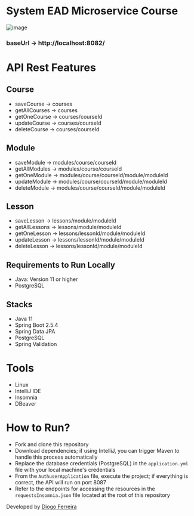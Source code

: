 # System EAD Microservice Course
![image](https://github.com/DgSantos017/sistema-ead-microservice-course/assets/62971277/5d823f2b-1aec-4505-84ef-d0c3b7ffa67a)

### baseUrl -> http://localhost:8082/

# API Rest Features
## Course
- saveCourse -> courses
- getAllCourses -> courses
- getOneCourse -> courses/courseId
- updateCourse -> courses/courseId
- deleteCourse -> courses/courseId
  
## Module 
- saveModule -> modules/course/courseId 
- getAllModules -> modules/course/courseId 
- getOneModule -> modules/course/courseId/module/moduleId
- updateModule -> modules/course/courseId/module/moduleId
- deleteModule -> modules/course/courseId/module/moduleId

## Lesson 
- saveLesson -> lessons/module/moduleId 
- getAllLessons -> lessons/module/moduleId
- getOneLesson -> lessons/lessonId/module/moduleId
- updateLesson -> lessons/lessonId/module/moduleId
- deleteLesson -> lessons/lessonId/module/moduleId

## Requirements to Run Locally
- Java: Version 11 or higher
- PostgreSQL

## Stacks
- Java 11
- Spring Boot 2.5.4
- Spring Data JPA
- PostgreSQL
- Spring Validation

# Tools
- Linux
- IntelliJ IDE
- Insomnia
- DBeaver

# How to Run?
- Fork and clone this repository
- Download dependencies; if using IntelliJ, you can trigger Maven to handle this process automatically
- Replace the database credentials (PostgreSQL) in the ``application.yml`` file with your local machine's credentials
- From the ``AuthuserApplication`` file, execute the project; if everything is correct, the API will run on port 8087
- Refer to the endpoints for accessing the resources in the ``requestsInsomnia.json`` file located at the root of this repository

Developed by [Diogo Ferreira](https://www.linkedin.com/in/diogo-santos01/)
